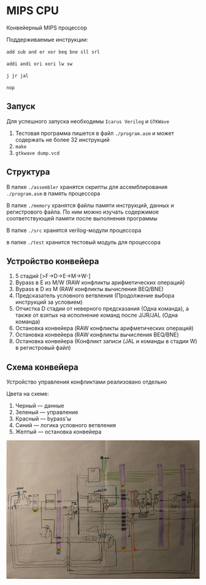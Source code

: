 # MIPS CPU

Конвейерный MIPS процессор

Поддерживаемые инструкции:

`add sub and or xor beq bne sll srl`

`addi andi ori xori lw sw`

`j jr jal`

`nop`

## Запуск

Для успешного запуска необходимы `Icarus Verilog` и `GTKWave`

1. Тестовая программа пишется в файл `./program.asm` и может содержать не более 32 инструкций
2. `make`
3. `gtkwave dump.vcd`

## Структура

В папке `./assembler` хранятся скрипты для ассемблирования `./program.asm` в память процессора

В папке `./memory` хранятся файлы памяти инструкций, данных и регистрового файла. По ним можно изучать содержимое соответствующей памяти после выполнения программы

В папке `./src` хранятся verilog-модули процессора

в папке `./test` хранится тестовый модуль для процессора


## Устройство конвейера

1. 5 стадий [>F->D->E->M->W-]
2. Bypass в E из M/W (RAW конфликты арифметических операций)
3. Bypass в D из M (RAW конфликты вычисления BEQ/BNE)
4. Предсказатель условного ветвления (Продолжение выбора инструкций за условием)
5. Отчистка D стадии от неверного предсказания (Одна команда), а также от взятых на исполнение команд
после J/JR/JAL (Одна команда)
6. Остановка конвейера (RAW конфликты арифметических операций)
7. Остановка конвейера (RAW конфликты вычисления BEQ/BNE)
8. Остановка конвейера (Конфликт записи (JAL и команды в стадии W) в регистровый файл)

## Схема конвейера

Устройство управления конфликтами реализовано отдельно

Цвета на схеме:
1. Черный — данные
2. Зеленый — управление
3. Красный — bypass'ы
4. Синий — логика условного ветвления
5. Желтый — остановка конвейера

![Scheme](/__pics__/pipeline.jpg?raw=true)
